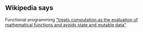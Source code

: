 ## Wikipedia says

Functional programming ["treats computation as the evaluation of mathematical
functions and avoids state and mutable data"][1]

[1]: http://en.wikipedia.org/wiki/Functional_programming
